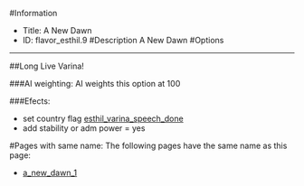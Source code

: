 #Information
 - Title: A New Dawn
 - ID: flavor_esthil.9
#Description
A New Dawn
#Options

___
##Long Live Varina!

###AI weighting:
AI weights this option at 100


###Efects:<ul><li>set country flag [esthil_varina_speech_done](../flags/esthil_varina_speech_done.md)</li><li>add stability or adm power = yes</li></ul>


#Pages with same name:
The following pages have the same name as this page:
 - [a_new_dawn_1](a_new_dawn_1.md)
